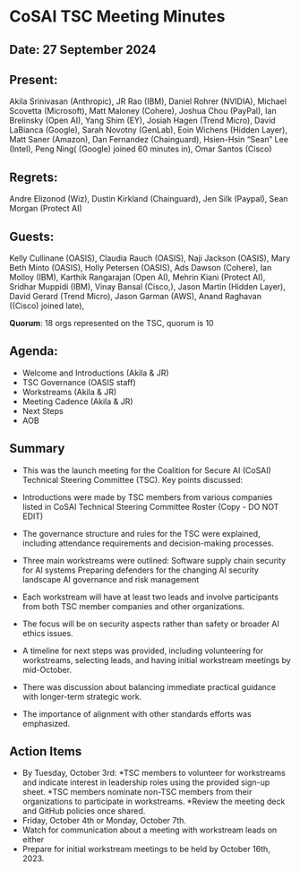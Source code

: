# CoSAI TSC Meeting Minutes 

## Date: 27 September 2024

## Present:
Akila Srinivasan (Anthropic), JR Rao (IBM), Daniel Rohrer (NVIDIA),  Michael Scovetta (Microsoft), Matt Maloney (Cohere), Joshua Chou (PayPal), Ian Brelinsky (Open AI), Yang Shim (EY), Josiah Hagen (Trend Micro), David LaBianca (Google), Sarah Novotny (GenLab), Eoin Wichens (Hidden Layer), Matt Saner (Amazon), Dan Fernandez (Chainguard), Hsien-Hsin “Sean” Lee (Intel),  Peng Ning( (Google) joined 60 minutes in),  Omar Santos (Cisco)


## Regrets:  
Andre Elizonod (Wiz), Dustin Kirkland (Chainguard), Jen Silk (Paypal), Sean Morgan (Protect AI) 

## Guests: 
Kelly Cullinane (OASIS), Claudia Rauch (OASIS), Naji Jackson (OASIS), Mary Beth Minto (OASIS), Holly Petersen (OASIS), Ads Dawson (Cohere), Ian Molloy (IBM), Karthik Rangarajan (Open AI), Mehrin Kiani (Protect AI), Sridhar Muppidi (IBM), Vinay Bansal (Cisco,), Jason Martin (Hidden Layer), David Gerard (Trend Micro), Jason Garman (AWS), Anand Raghavan ((Cisco) joined late),


**Quorum**: 18 orgs represented on the TSC, quorum is 10

## Agenda:
* Welcome and Introductions (Akila & JR)
* TSC Governance (OASIS staff)
* Workstreams (Akila & JR)
* Meeting Cadence (Akila & JR)
* Next Steps
* AOB


## Summary
* This was the launch meeting for the Coalition for Secure AI (CoSAI) Technical Steering Committee (TSC). Key points discussed:

* Introductions were made by TSC members from various companies listed in CoSAI Technical Steering Committee Roster (Copy - DO NOT EDIT)
* The governance structure and rules for the TSC were explained, including attendance requirements and decision-making processes.

* Three main workstreams were outlined:
  Software supply chain security for AI systems
  Preparing defenders for the changing AI security landscape
  AI governance and risk management
* Each workstream will have at least two leads and involve participants from both TSC member companies and other organizations.
* The focus will be on security aspects rather than safety or broader AI ethics issues.
* A timeline for next steps was provided, including volunteering for workstreams, selecting leads, and having initial workstream meetings by mid-October.
* There was discussion about balancing immediate practical guidance with longer-term strategic work.
* The importance of alignment with other standards efforts was emphasized.

## Action Items
* By Tuesday, October 3rd:
    *TSC members to volunteer for workstreams and indicate interest in leadership roles using the provided sign-up sheet.
    *TSC members nominate non-TSC members from their organizations to participate in workstreams.
    *Review the meeting deck and GitHub policies once shared.
* Friday, October 4th or Monday, October 7th.
*    Watch for communication about a meeting with workstream leads on either
* Prepare for initial workstream meetings to be held by October 16th, 2023.

